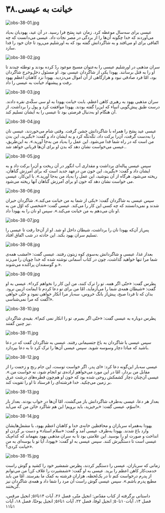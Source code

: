 ۳۸.خیانت به عیسی
================

![obs-38-01.jpg](/var/www/vhosts/door43.org/httpdocs/data/gitrepo/media/en/obs/obs-38-01.jpg "obs-38-01.jpg")

عیسی برای سه‌سال موعظه کرد. زمان عید پِسَح فرا رسید. در آن عید، یهودیان
به‌یاد می‌آوردند که خدا چگونه آن‌ها را از بردگی در مصر نجات داد. عیسی
می‌دانست که چه اتّفاقی برای او می‌افتد و به شاگردانش گفته بود که به
اورشلیم می‌رود تا جان خود را فدا سازد.

![obs-38-02.jpg](/var/www/vhosts/door43.org/httpdocs/data/gitrepo/media/en/obs/obs-38-02.jpg "obs-38-02.jpg")

سران مذهبی در اورشلیم عیسی را به‌عنوان مسیح موعود ردّ کرده بودند و توطئه
چیدند تا او را به قتل برسانند. یهودا یکی از شاگردان عیسی بود. او مسئول
دخل‌و‌خرج شاگردان بود، امّا فرد صادقی نبود و هرازگاهی از آن اموال
می‌دزدید. یهودا نزد کاهنان اعظم یهود رفت و پیشنهاد خیانت به عیسی را داد.

![obs-38-03.jpg](/var/www/vhosts/door43.org/httpdocs/data/gitrepo/media/en/obs/obs-38-03.jpg "obs-38-03.jpg")

سران مذهبی یهود به رهبری کاهن اعظم، بابت خیانت یهودا به او سی سکّه‌ی
نقره دادند. درست طبق پیش‌گویی انبیاء که این‌را گفته بودند. یهودا موافقت
کرد و پول را برداشت. از آن هنگام او به‌دنبال فرصتی بود تا عیسی را به
ایشان تسلیم کند.

![obs-38-04.jpg](/var/www/vhosts/door43.org/httpdocs/data/gitrepo/media/en/obs/obs-38-04.jpg "obs-38-04.jpg")

عیسی عید پِسَح را همراه با شاگردانش جشن گرفت. وقتی شام می‌خوردند، عیسی
نان را به‌دست گرفت، آن‌را برکت داد، تکّه‌تکّه کرد و به ایشان داد و گفت:
«بگیرید، این بدن من است که در راه شما فدا می‌شود. این عمل را به‌یاد من
به‌جا آورید.». به این‌طریق، عیسی می‌خواست نشان دهد که بدن او برای آن‌ها
قربانی خواهد شد..

![obs-38-05.jpg](/var/www/vhosts/door43.org/httpdocs/data/gitrepo/media/en/obs/obs-38-05.jpg "obs-38-05.jpg")

سپس عیسی پیاله‌ای برداشت و مقداری آب انگور در آن ریخت و آن‌را برکت داد و
به ایشان داد و گفت: «بگیرید، این خون من درعهد جدید است که برای آمرزش
گناهان، ریخته می‌شود. هرگاه از آن بنوشید، این عمل را به‌یاد من به‌جا
آورید.». با این‌کار، عیسی می خواست نشان دهد که خون او برای آمرزش گناهان
آنها ریخته می‌شود.

![obs-38-06.jpg](/var/www/vhosts/door43.org/httpdocs/data/gitrepo/media/en/obs/obs-38-06.jpg "obs-38-06.jpg")

سپس عیسی به شاگردان گفت: «یکی از شما به من خیانت می‌کند.». شاگردان حیران
شدند و نمی‌دانستند که چه کسی این کار را می‌کند. عیسی گفت: «شخصی که اوّل
من به او نان می‌دهم به من خیانت می‌کند.». سپس او نان را به یهودا داد.

![obs-38-07.jpg](/var/www/vhosts/door43.org/httpdocs/data/gitrepo/media/en/obs/obs-38-07.jpg "obs-38-07.jpg")

پس‌از آن‌که یهودا نان را برداشت، شیطان داخل او شد. او از آن‌جا رفت تا
عیسی را تسلیم سران یهود بکند. این حادثه در شب اتّفاق افتاد.

![obs-38-08.jpg](/var/www/vhosts/door43.org/httpdocs/data/gitrepo/media/en/obs/obs-38-08.jpg "obs-38-08.jpg")

بعد‌از غذا، عیسی و شاگردانش به‌سوی کوه زیتون رفتند. عیسی گفت: «امشب
همه‌ی شما مرا تنها خواهید گذاشت، چون در کتاب آسمانی نوشته شده که خدا
چوپان را می‌زند و گوسفندان پراکنده می‌شوند.».

![obs-38-09.jpg](/var/www/vhosts/door43.org/httpdocs/data/gitrepo/media/en/obs/obs-38-09.jpg "obs-38-09.jpg")

پطرس گفت: «حتّی اگر همه، تو را ترک کنند، من این کار را نخواهم کرد!».
عیسی به او گفت: «شیطان همه‌ی شما را می‌آزماید، امّا من برای تو دعا کردم
تا ایمانت ازبین نرود. بدان که تا فردا صبح، پیش‌از بانگ خروس، سه‌بار مرا
انکار خواهی نمود و حتّی خواهی گفت که مرا نمی‌شناسی!».

![obs-38-10.jpg](/var/www/vhosts/door43.org/httpdocs/data/gitrepo/media/en/obs/obs-38-10.jpg "obs-38-10.jpg")

پطرس دوباره به عیسی گفت: «حتّی اگر بمیرم، تو را انکار نمی کنم!». بقیه‌ی
شاگردان نیز چنین گفتند.

![obs-38-11.jpg](/var/www/vhosts/door43.org/httpdocs/data/gitrepo/media/en/obs/obs-38-11.jpg "obs-38-11.jpg")

سپس عیسی با شاگردان به باغ جتسیمانی رفتند. عیسی به شاگردان گفت که در دعا
باشید که مبادا دچار وسوسه شوید. سپس عیسی آن‌ها را ترک کرد تا به دعا
بپردازد.

![obs-38-12.jpg](/var/www/vhosts/door43.org/httpdocs/data/gitrepo/media/en/obs/obs-38-12.jpg "obs-38-12.jpg")

عیسی سه‌بار این‌گونه دعا کرد: «ای پدر، اگر خواست توست، این جام رنج و
زحمت را از مقابل من بردار، امّا در این مورد می‌خواهم اراده‌ی تو انجام
شود، نه خواست من.». عیسی آن‌چنان دچار کشمکش روحی شده بود که خون او
هم‌چون قطره‌های درشت عرق بر زمین می‌چکید. خدا فرشته‌ای را فرستاد تا او
را تقویت کند.

![obs-38-13.jpg](/var/www/vhosts/door43.org/httpdocs/data/gitrepo/media/en/obs/obs-38-13.jpg "obs-38-13.jpg")

بعداز هر دعا، عیسی به‌طرف شاگردانش باز می‌گشت، امّا آن‌ها در خواب بودند.
بعد‌از بار سوّم، عیسی گفت: «برخیزید، باید برویم! این هم شاگرد خائن من که
می‌آید!».

![obs-38-14.jpg](/var/www/vhosts/door43.org/httpdocs/data/gitrepo/media/en/obs/obs-38-14.jpg "obs-38-14.jpg")

یهودا به‌همراه سربازان و محافظین خانه‌ی خدا و کاهنان اعظم یهود، با
مشعل‌هایشان وارد باغ شدند. یهودا به‌طرف عیسی آمد و گفت: «سلام استاد» و
دست بر گردن او انداخت و صورت او را بوسید. این علامتی بود تا به سران
مذهبی یهود بفهماند که کدام‌یک عیسی است تا دستگیرش کنند. سپس عیسی به او
گفت: «یهودا، آیا تو با بوسه‌ای به من خیانت کردی؟».

![obs-38-15.jpg](/var/www/vhosts/door43.org/httpdocs/data/gitrepo/media/en/obs/obs-38-15.jpg "obs-38-15.jpg")

زمانی که سربازان، عیسی را دستگیر کردند، پطرس شمشیر خود را کشید و گوش
راست خدمت‌کار کاهن اعظم را برید. عیسی به او گفت: «شمشیرت را غلاف کن! من
می‌توانم از پدرم درخواست کنم تا در یک‌لحظه، هزاران فرشته به کمک ما
بفرستد. امّا من باید مطیع پدرم باشم.». سپس عیسی گوش راست آن مرد را شفا
داد و همه‌ی شاگردان نیز گریختند.

داستانی برگرفته از کتاب مقدّس: انجیل متّی، فصل ۲۶، آیات ۱۴تا۵۶; انجیل
مرقس، فصل ۱۴، آیات۱۰تا۵۰; انجیل لوقا، فصل ۲۲، آیات ۱تا۵۶; انجیل یوحنّا،
فصل ۱۸، آیات ۱تا۱۱
